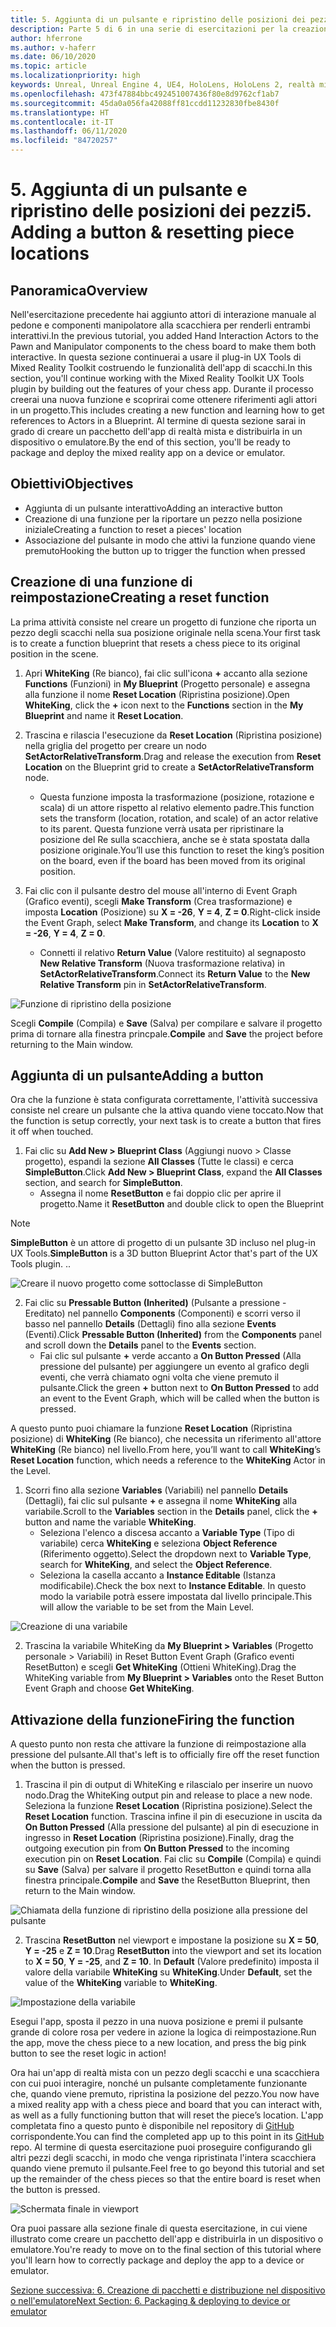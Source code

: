 ```yaml
---
title: 5. Aggiunta di un pulsante e ripristino delle posizioni dei pezzi
description: Parte 5 di 6 in una serie di esercitazioni per la creazione di una semplice app di scacchi con Unreal Engine 4 e il plug-in UX Tools di Mixed Reality Toolkit
author: hferrone
ms.author: v-haferr
ms.date: 06/10/2020
ms.topic: article
ms.localizationpriority: high
keywords: Unreal, Unreal Engine 4, UE4, HoloLens, HoloLens 2, realtà mista, esercitazione, guida introduttiva, mrtk, uxt, UX Tools, documentazione
ms.openlocfilehash: 473f47884bbc492451007436f80e8d9762cf1ab7
ms.sourcegitcommit: 45da0a056fa42088ff81ccdd11232830fbe8430f
ms.translationtype: HT
ms.contentlocale: it-IT
ms.lasthandoff: 06/11/2020
ms.locfileid: "84720257"
---
```

# <a name="5-adding-a-button--resetting-piece-locations"></a><span data-ttu-id="2013c-104">5. Aggiunta di un pulsante e ripristino delle posizioni dei pezzi</span><span class="sxs-lookup"><span data-stu-id="2013c-104">5. Adding a button & resetting piece locations</span></span>


## <a name="overview"></a><span data-ttu-id="2013c-105">Panoramica</span><span class="sxs-lookup"><span data-stu-id="2013c-105">Overview</span></span>

<span data-ttu-id="2013c-106">Nell'esercitazione precedente hai aggiunto attori di interazione manuale al pedone e componenti manipolatore alla scacchiera per renderli entrambi interattivi.</span><span class="sxs-lookup"><span data-stu-id="2013c-106">In the previous tutorial, you added Hand Interaction Actors to the Pawn and Manipulator components to the chess board to make them both interactive.</span></span> <span data-ttu-id="2013c-107">In questa sezione continuerai a usare il plug-in UX Tools di Mixed Reality Toolkit costruendo le funzionalità dell'app di scacchi.</span><span class="sxs-lookup"><span data-stu-id="2013c-107">In this section, you'll continue working with the Mixed Reality Toolkit UX Tools plugin by building out the features of your chess app.</span></span> <span data-ttu-id="2013c-108">Durante il processo creerai una nuova funzione e scoprirai come ottenere riferimenti agli attori in un progetto.</span><span class="sxs-lookup"><span data-stu-id="2013c-108">This includes creating a new function and learning how to get references to Actors in a Blueprint.</span></span> <span data-ttu-id="2013c-109">Al termine di questa sezione sarai in grado di creare un pacchetto dell'app di realtà mista e distribuirla in un dispositivo o emulatore.</span><span class="sxs-lookup"><span data-stu-id="2013c-109">By the end of this section, you'll be ready to package and deploy the mixed reality app on a device or emulator.</span></span>

## <a name="objectives"></a><span data-ttu-id="2013c-110">Obiettivi</span><span class="sxs-lookup"><span data-stu-id="2013c-110">Objectives</span></span>

* <span data-ttu-id="2013c-111">Aggiunta di un pulsante interattivo</span><span class="sxs-lookup"><span data-stu-id="2013c-111">Adding an interactive button</span></span>
* <span data-ttu-id="2013c-112">Creazione di una funzione per la riportare un pezzo nella posizione iniziale</span><span class="sxs-lookup"><span data-stu-id="2013c-112">Creating a function to reset a pieces' location</span></span>
* <span data-ttu-id="2013c-113">Associazione del pulsante in modo che attivi la funzione quando viene premuto</span><span class="sxs-lookup"><span data-stu-id="2013c-113">Hooking the button up to trigger the function when pressed</span></span>

## <a name="creating-a-reset-function"></a><span data-ttu-id="2013c-114">Creazione di una funzione di reimpostazione</span><span class="sxs-lookup"><span data-stu-id="2013c-114">Creating a reset function</span></span>
<span data-ttu-id="2013c-115">La prima attività consiste nel creare un progetto di funzione che riporta un pezzo degli scacchi nella sua posizione originale nella scena.</span><span class="sxs-lookup"><span data-stu-id="2013c-115">Your first task is to create a function blueprint that resets a chess piece to its original position in the scene.</span></span> 

1.  <span data-ttu-id="2013c-116">Apri **WhiteKing** (Re bianco), fai clic sull'icona **+** accanto alla sezione **Functions** (Funzioni) in **My Blueprint** (Progetto personale) e assegna alla funzione il nome **Reset Location** (Ripristina posizione).</span><span class="sxs-lookup"><span data-stu-id="2013c-116">Open **WhiteKing**, click the **+** icon next to the **Functions** section in the **My Blueprint** and name it **Reset Location**.</span></span> 

2.  <span data-ttu-id="2013c-117">Trascina e rilascia l'esecuzione da **Reset Location** (Ripristina posizione) nella griglia del progetto per creare un nodo **SetActorRelativeTransform**.</span><span class="sxs-lookup"><span data-stu-id="2013c-117">Drag and release the execution from **Reset Location** on the Blueprint grid to create a **SetActorRelativeTransform** node.</span></span> 
    * <span data-ttu-id="2013c-118">Questa funzione imposta la trasformazione (posizione, rotazione e scala) di un attore rispetto al relativo elemento padre.</span><span class="sxs-lookup"><span data-stu-id="2013c-118">This function sets the transform (location, rotation, and scale) of an actor relative to its parent.</span></span> <span data-ttu-id="2013c-119">Questa funzione verrà usata per ripristinare la posizione del Re sulla scacchiera, anche se è stata spostata dalla posizione originale.</span><span class="sxs-lookup"><span data-stu-id="2013c-119">You’ll use this function to reset the king’s position on the board, even if the board has been moved from its original position.</span></span> 
    
3. <span data-ttu-id="2013c-120">Fai clic con il pulsante destro del mouse all'interno di Event Graph (Grafico eventi), scegli **Make Transform** (Crea trasformazione) e imposta **Location** (Posizione) su **X = -26**, **Y = 4**, **Z = 0**.</span><span class="sxs-lookup"><span data-stu-id="2013c-120">Right-click inside the Event Graph, select **Make Transform**, and change its **Location** to **X = -26**, **Y = 4**, **Z = 0**.</span></span>
    * <span data-ttu-id="2013c-121">Connetti il relativo **Return Value** (Valore restituito) al segnaposto **New Relative Transform** (Nuova trasformazione relativa) in **SetActorRelativeTransform**.</span><span class="sxs-lookup"><span data-stu-id="2013c-121">Connect its **Return Value** to the **New Relative Transform** pin in **SetActorRelativeTransform**.</span></span> 

![Funzione di ripristino della posizione](images/unreal-uxt/5-function.PNG)

<span data-ttu-id="2013c-123">Scegli **Compile** (Compila) e **Save** (Salva) per compilare e salvare il progetto prima di tornare alla finestra princpale.</span><span class="sxs-lookup"><span data-stu-id="2013c-123">**Compile** and **Save** the project before returning to the Main window.</span></span> 


## <a name="adding-a-button"></a><span data-ttu-id="2013c-124">Aggiunta di un pulsante</span><span class="sxs-lookup"><span data-stu-id="2013c-124">Adding a button</span></span>
<span data-ttu-id="2013c-125">Ora che la funzione è stata configurata correttamente, l'attività successiva consiste nel creare un pulsante che la attiva quando viene toccato.</span><span class="sxs-lookup"><span data-stu-id="2013c-125">Now that the function is setup correctly, your next task is to create a button that fires it off when touched.</span></span> 

1.  <span data-ttu-id="2013c-126">Fai clic su **Add New > Blueprint Class** (Aggiungi nuovo > Classe progetto), espandi la sezione **All Classes** (Tutte le classi) e cerca **SimpleButton**.</span><span class="sxs-lookup"><span data-stu-id="2013c-126">Click **Add New > Blueprint Class**, expand the **All Classes** section, and search for **SimpleButton**.</span></span> 
    * <span data-ttu-id="2013c-127">Assegna il nome **ResetButton** e fai doppio clic per aprire il progetto.</span><span class="sxs-lookup"><span data-stu-id="2013c-127">Name it **ResetButton** and double click to open the Blueprint</span></span>

> [!NOTE]
> <span data-ttu-id="2013c-128">**SimpleButton** è un attore di progetto di un pulsante 3D incluso nel plug-in UX Tools.</span><span class="sxs-lookup"><span data-stu-id="2013c-128">**SimpleButton** is a 3D button Blueprint Actor that's part of the UX Tools plugin.</span></span> <span data-ttu-id="2013c-129">.</span><span class="sxs-lookup"><span data-stu-id="2013c-129">.</span></span> 

![Creare il nuovo progetto come sottoclasse di SimpleButton](images/unreal-uxt/5-subclass.PNG)

2. <span data-ttu-id="2013c-131">Fai clic su **Pressable Button (Inherited)** (Pulsante a pressione - Ereditato) nel pannello **Components** (Componenti) e scorri verso il basso nel pannello **Details** (Dettagli) fino alla sezione **Events** (Eventi).</span><span class="sxs-lookup"><span data-stu-id="2013c-131">Click **Pressable Button (Inherited)** from the **Components** panel and scroll down the **Details** panel to the **Events** section.</span></span> 
    * <span data-ttu-id="2013c-132">Fai clic sul pulsante **+** verde accanto a **On Button Pressed** (Alla pressione del pulsante) per aggiungere un evento al grafico degli eventi, che verrà chiamato ogni volta che viene premuto il pulsante.</span><span class="sxs-lookup"><span data-stu-id="2013c-132">Click the green **+** button next to **On Button Pressed** to add an event to the Event Graph, which will be called when the button is pressed.</span></span> 
    
<span data-ttu-id="2013c-133">A questo punto puoi chiamare la funzione **Reset Location** (Ripristina posizione) di **WhiteKing** (Re bianco), che necessita un riferimento all'attore **WhiteKing** (Re bianco) nel livello.</span><span class="sxs-lookup"><span data-stu-id="2013c-133">From here, you’ll want to call **WhiteKing**’s **Reset Location** function, which needs a reference to the **WhiteKing** Actor in the Level.</span></span> 

1.  <span data-ttu-id="2013c-134">Scorri fino alla sezione **Variables** (Variabili) nel pannello **Details** (Dettagli), fai clic sul pulsante **+** e assegna il nome **WhiteKing** alla variabile.</span><span class="sxs-lookup"><span data-stu-id="2013c-134">Scroll to the **Variables** section in the **Details** panel, click the **+** button and name the variable **WhiteKing**.</span></span> 
    * <span data-ttu-id="2013c-135">Seleziona l'elenco a discesa accanto a **Variable Type** (Tipo di variabile) cerca **WhiteKing** e seleziona **Object Reference** (Riferimento oggetto).</span><span class="sxs-lookup"><span data-stu-id="2013c-135">Select the dropdown next to **Variable Type**, search for **WhiteKing**, and select the **Object Reference**.</span></span> 
    * <span data-ttu-id="2013c-136">Seleziona la casella accanto a **Instance Editable** (Istanza modificabile).</span><span class="sxs-lookup"><span data-stu-id="2013c-136">Check the box next to **Instance Editable**.</span></span> <span data-ttu-id="2013c-137">In questo modo la variabile potrà essere impostata dal livello principale.</span><span class="sxs-lookup"><span data-stu-id="2013c-137">This will allow the variable to be set from the Main Level.</span></span> 

![Creazione di una variabile](images/unreal-uxt/5-var.PNG)

2.  <span data-ttu-id="2013c-139">Trascina la variabile WhiteKing da **My Blueprint > Variables** (Progetto personale > Variabili) in Reset Button Event Graph (Grafico eventi ResetButton) e scegli **Get WhiteKing** (Ottieni WhiteKing).</span><span class="sxs-lookup"><span data-stu-id="2013c-139">Drag the WhiteKing variable from **My Blueprint > Variables** onto the Reset Button Event Graph and choose **Get WhiteKing**.</span></span> 

## <a name="firing-the-function"></a><span data-ttu-id="2013c-140">Attivazione della funzione</span><span class="sxs-lookup"><span data-stu-id="2013c-140">Firing the function</span></span>
<span data-ttu-id="2013c-141">A questo punto non resta che attivare la funzione di reimpostazione alla pressione del pulsante.</span><span class="sxs-lookup"><span data-stu-id="2013c-141">All that's left is to officially fire off the reset function when the button is pressed.</span></span>

1.  <span data-ttu-id="2013c-142">Trascina il pin di output di WhiteKing e rilascialo per inserire un nuovo nodo.</span><span class="sxs-lookup"><span data-stu-id="2013c-142">Drag the WhiteKing output pin and release to place a new node.</span></span> <span data-ttu-id="2013c-143">Seleziona la funzione **Reset Location** (Ripristina posizione).</span><span class="sxs-lookup"><span data-stu-id="2013c-143">Select the **Reset Location** function.</span></span> <span data-ttu-id="2013c-144">Trascina infine il pin di esecuzione in uscita da **On Button Pressed** (Alla pressione del pulsante) al pin di esecuzione in ingresso in **Reset Location** (Ripristina posizione).</span><span class="sxs-lookup"><span data-stu-id="2013c-144">Finally, drag the outgoing execution pin from **On Button Pressed** to the incoming execution pin on **Reset Location**.</span></span> <span data-ttu-id="2013c-145">Fai clic su **Compile** (Compila) e quindi su **Save** (Salva) per salvare il progetto ResetButton e quindi torna alla finestra principale.</span><span class="sxs-lookup"><span data-stu-id="2013c-145">**Compile** and **Save** the ResetButton Blueprint, then return to the Main window.</span></span> 

![Chiamata della funzione di ripristino della posizione alla pressione del pulsante](images/unreal-uxt/5-callresetloc.PNG)

2.  <span data-ttu-id="2013c-147">Trascina **ResetButton** nel viewport e impostane la posizione su **X = 50**, **Y = -25** e **Z = 10**.</span><span class="sxs-lookup"><span data-stu-id="2013c-147">Drag **ResetButton** into the viewport and set its location to **X = 50**, **Y = -25**, and **Z = 10**.</span></span> <span data-ttu-id="2013c-148">In **Default** (Valore predefinito) imposta il valore della variabile **WhiteKing** su **WhiteKing**.</span><span class="sxs-lookup"><span data-stu-id="2013c-148">Under **Default**, set the value of the **WhiteKing** variable to **WhiteKing**.</span></span>

![Impostazione della variabile](images/unreal-uxt/5-buttonlevel.PNG)

<span data-ttu-id="2013c-150">Esegui l'app, sposta il pezzo in una nuova posizione e premi il pulsante grande di colore rosa per vedere in azione la logica di reimpostazione.</span><span class="sxs-lookup"><span data-stu-id="2013c-150">Run the app, move the chess piece to a new location, and press the big pink button to see the reset logic in action!</span></span>

<span data-ttu-id="2013c-151">Ora hai un'app di realtà mista con un pezzo degli scacchi e una scacchiera con cui puoi interagire, nonché un pulsante completamente funzionante che, quando viene premuto, ripristina la posizione del pezzo.</span><span class="sxs-lookup"><span data-stu-id="2013c-151">You now have a mixed reality app with a chess piece and board that you can interact with, as well as a fully functioning button that will reset the piece’s location.</span></span> <span data-ttu-id="2013c-152">L'app completata fino a questo punto è disponibile nel repository di [GitHub](https://github.com/microsoft/MixedReality-Unreal-Samples/tree/master/ChessApp) corrispondente.</span><span class="sxs-lookup"><span data-stu-id="2013c-152">You can find the completed app up to this point in its [GitHub](https://github.com/microsoft/MixedReality-Unreal-Samples/tree/master/ChessApp) repo.</span></span> <span data-ttu-id="2013c-153">Al termine di questa esercitazione puoi proseguire configurando gli altri pezzi degli scacchi, in modo che venga ripristinata l'intera scacchiera quando viene premuto il pulsante.</span><span class="sxs-lookup"><span data-stu-id="2013c-153">Feel free to go beyond this tutorial and set up the remainder of the chess pieces so that the entire board is reset when the button is pressed.</span></span>

![Schermata finale in viewport](images/unreal-uxt/5-endscene.PNG)

<span data-ttu-id="2013c-155">Ora puoi passare alla sezione finale di questa esercitazione, in cui viene illustrato come creare un pacchetto dell'app e distribuirla in un dispositivo o emulatore.</span><span class="sxs-lookup"><span data-stu-id="2013c-155">You're ready to move on to the final section of this tutorial where you'll learn how to correctly package and deploy the app to a device or emulator.</span></span>

[<span data-ttu-id="2013c-156">Sezione successiva: 6. Creazione di pacchetti e distribuzione nel dispositivo o nell'emulatore</span><span class="sxs-lookup"><span data-stu-id="2013c-156">Next Section: 6. Packaging & deploying to device or emulator</span></span>](unreal-uxt-ch6.md)
